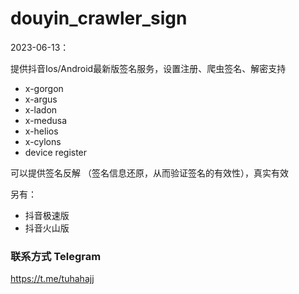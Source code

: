 
# douyin_crawler_sign
2023-06-13：

提供抖音Ios/Android最新版签名服务，设置注册、爬虫签名、解密支持

- x-gorgon
- x-argus
- x-ladon
- x-medusa
- x-helios
- x-cylons
- device register

可以提供签名反解 （签名信息还原，从而验证签名的有效性），真实有效

另有：
- 抖音极速版
- 抖音火山版


### 联系方式 Telegram
https://t.me/tuhahajj
